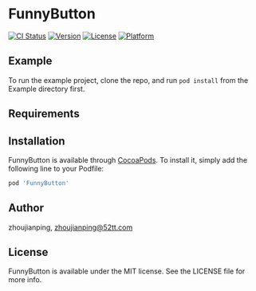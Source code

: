# FunnyButton

[![CI Status](https://img.shields.io/travis/zhoujianping/FunnyButton.svg?style=flat)](https://travis-ci.org/zhoujianping/FunnyButton)
[![Version](https://img.shields.io/cocoapods/v/FunnyButton.svg?style=flat)](https://cocoapods.org/pods/FunnyButton)
[![License](https://img.shields.io/cocoapods/l/FunnyButton.svg?style=flat)](https://cocoapods.org/pods/FunnyButton)
[![Platform](https://img.shields.io/cocoapods/p/FunnyButton.svg?style=flat)](https://cocoapods.org/pods/FunnyButton)

## Example

To run the example project, clone the repo, and run `pod install` from the Example directory first.

## Requirements

## Installation

FunnyButton is available through [CocoaPods](https://cocoapods.org). To install
it, simply add the following line to your Podfile:

```ruby
pod 'FunnyButton'
```

## Author

zhoujianping, zhoujianping@52tt.com

## License

FunnyButton is available under the MIT license. See the LICENSE file for more info.
